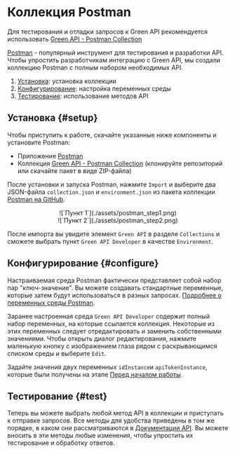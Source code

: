 # Коллекция Postman

Для тестирования и отладки запросов к Green API рекомендуется использовать [Green API - Postman Collection](https://github.com/green-api/green-api-postman-collection)

[Postman](https://www.getpostman.com/) - популярный инструмент для тестирования и разработки API. Чтобы упростить разработчикам интеграцию с Green API, мы создали коллекцию Postman с полным набором необходимых API.

1. [Установка](#setup): установка коллекции
2. [Конфигурирование](#configure): настройка переменных среды
3. [Тестирование](#test): использование методов API

## Установка {#setup}

Чтобы приступить к работе, скачайте указанные ниже компоненты и установите Postman:

- Приложение [Postman](https://www.postman.com/downloads/) 
- Коллекция [Green API - Postman Collection](https://github.com/green-api/green-api-postman-collection) (клонируйте репозиторий или скачайте пакет в виде ZIP-файла)

После установки и запуска Postman, нажмите `Import` и выберите два JSON-файла `collection.json` и `environment.json` из пакета коллекции [Postman на GitHub](https://github.com/green-api/green-api-postman-collection).

<center>![`Пункт 1`](./assets/postman_step1.png)</center>

<center>![`Пункт 2`](./assets/postman_step2.png)</center>

 После импорта вы увидите элемент `Green API` в разделе `Collections` и сможете выбрать пункт `Green API Developer` в качестве `Environment`.

## Конфигурирование {#configure}

Настраиваемая среда Postman фактически представляет собой набор пар "ключ-значение". Вы можете создавать стандартные переменные, которые затем будут использоваться в разных запросах. [Подробнее о переменных среды Postman](https://learning.postman.com/docs/postman/variables-and-environments/managing-environments/).

Заранее настроенная среда `Green API Developer` содержит полный набор переменных, на которые ссылается коллекция. Некоторые из этих переменных следует отредактировать и заменить собственными значениями. Чтобы открыть диалог редактирования, нажмите маленькую кнопку с изображением глаза рядом с раскрывающимся списком среды и выберите `Edit`.

Задайте значения двух переменных `idInstance`и `apiTokenInstance`, которые были получены на этапе [Перед началом работы](before-start.md#parameters).

## Тестирование {#test}

Теперь вы можете выбрать любой метод API в коллекции и приступать к отправке запросов. Все методы для удобства приведены в том же порядке, в каком они рассматриваются в [Документации API](api/index.md). Вы можете вносить в эти методы любые изменения, чтобы упростить их тестирование и обработку ответов.